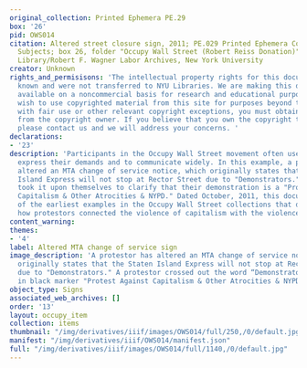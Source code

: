 ```yaml
---
original_collection: Printed Ephemera PE.29
box: '26'
pid: OWS014
citation: Altered street closure sign, 2011; PE.029 Printed Ephemera Collection on
  Subjects; box 26, folder "Occupy Wall Street (Robert Reiss Donation)"; Tamiment
  Library/Robert F. Wagner Labor Archives, New York University
creator: Unknown
rights_and_permisisons: 'The intellectual property rights for this document are not
  known and were not transferred to NYU Libraries. We are making this document publicly
  available on a noncommercial basis for research and educational purposes. If you
  wish to use copyrighted material from this site for purposes beyond those in accordance
  with fair use or other relevant copyright exceptions, you must obtain permission
  from the copyright owner. If you believe that you own the copyright to this document,
  please contact us and we will address your concerns. '
declarations:
- '23'
description: 'Participants in the Occupy Wall Street movement often used humor to
  express their demands and to communicate widely. In this example, a protestor has
  altered an MTA change of service notice, which originally states that the Staten
  Island Express will not stop at Rector Street due to "Demonstrators." A protestor
  took it upon themselves to clarify that their demonstration is a "Protest Against
  Capitalism & Other Atrocities & NYPD." Dated October, 2011, this document is one
  of the earliest examples in the Occupy Wall Street collections that demonstrates
  how protestors connected the violence of capitalism with the violence of the NYPD. '
content_warning:
themes:
- '4'
label: Altered MTA change of service sign
image_description: 'A protestor has altered an MTA change of service notice, which
  originally states that the Staten Island Express will not stop at Rector Street
  due to "Demonstrators." A protestor crossed out the word “Demonstrators” and wrote
  in black marker "Protest Against Capitalism & Other Atrocities & NYPD." '
object_type: Signs
associated_web_archives: []
order: '13'
layout: occupy_item
collection: items
thumbnail: "/img/derivatives/iiif/images/OWS014/full/250,/0/default.jpg"
manifest: "/img/derivatives/iiif/OWS014/manifest.json"
full: "/img/derivatives/iiif/images/OWS014/full/1140,/0/default.jpg"
---
```

